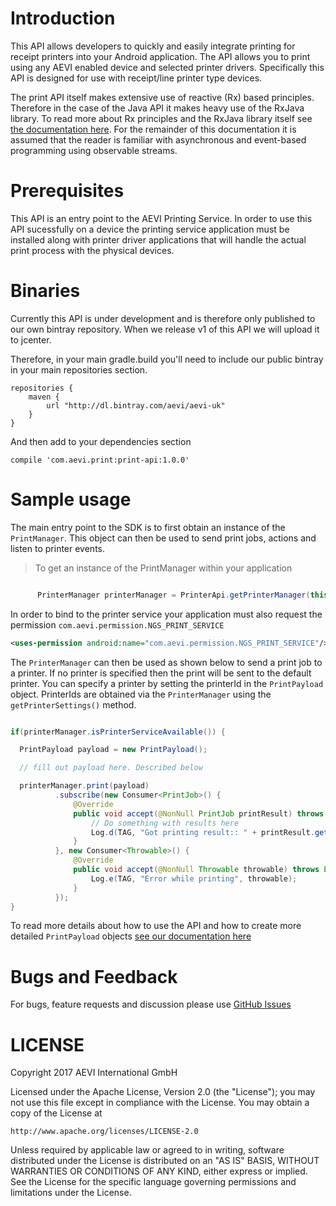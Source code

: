 # Introduction

This API allows developers to quickly and easily integrate printing for receipt printers into your
Android application. The API allows you to print using any AEVI enabled device and selected printer
drivers. Specifically this API is designed for use with receipt/line printer type devices.

The print API itself makes extensive use of reactive (Rx) based principles. Therefore in the case
of the Java API it makes heavy use of the RxJava library. To read more about Rx principles and the
RxJava library itself see [the documentation here](https://github.com/ReactiveX/RxJava).
For the remainder of this documentation it is assumed that the reader is familiar with asynchronous
and event-based programming using observable streams.

# Prerequisites

This API is an entry point to the AEVI Printing Service. In order to use this API sucessfully on a
device the printing service application must be installed along with printer driver applications
that will handle the actual print process with the physical devices.

# Binaries

Currently this API is under development and is therefore only published to our own bintray repository.
When we release v1 of this API we will upload it to jcenter.

Therefore, in your main gradle.build you'll need to include our public bintray in your main
repositories section.

```
repositories {
    maven {
        url "http://dl.bintray.com/aevi/aevi-uk"
    }
}
```

And then add to your dependencies section

```
compile 'com.aevi.print:print-api:1.0.0'

```

# Sample usage

The main entry point to the SDK is to first obtain an instance of the `PrintManager`. This object
can then be used to send print jobs, actions and listen to printer events.

> To get an instance of the PrintManager within your application

```java

      PrinterManager printerManager = PrinterApi.getPrinterManager(this);

```

In order to bind to the printer service your application must also request the
permission `com.aevi.permission.NGS_PRINT_SERVICE`

```xml
<uses-permission android:name="com.aevi.permission.NGS_PRINT_SERVICE"/>
```

The `PrinterManager` can then be used as shown below to send a print job to a printer. If no printer
is specified then the print will be sent to the default printer. You can specify a printer by setting
the printerId in the `PrintPayload` object. PrinterIds are obtained via the `PrinterManager` using the
`getPrinterSettings()` method.

```java

if(printerManager.isPrinterServiceAvailable()) {

  PrintPayload payload = new PrintPayload();

  // fill out payload here. Described below

  printerManager.print(payload)
          .subscribe(new Consumer<PrintJob>() {
              @Override
              public void accept(@NonNull PrintJob printResult) throws Exception {
                  // Do something with results here
                  Log.d(TAG, "Got printing result:: " + printResult.getPrintJobState());
              }
          }, new Consumer<Throwable>() {
              @Override
              public void accept(@NonNull Throwable throwable) throws Exception {
                  Log.e(TAG, "Error while printing", throwable);
              }
          });
}

```

To read more details about how to use the API and how to create more detailed `PrintPayload` objects
[see our documentation here](https://github.com/Aevi-UK/android-pos-print-api/wiki)

# Bugs and Feedback

For bugs, feature requests and discussion please use [GitHub Issues](https://github.com/Aevi-UK/android-pos-print-api/issues)

# LICENSE

Copyright 2017 AEVI International GmbH

Licensed under the Apache License, Version 2.0 (the "License");
you may not use this file except in compliance with the License.
You may obtain a copy of the License at

    http://www.apache.org/licenses/LICENSE-2.0

Unless required by applicable law or agreed to in writing, software
distributed under the License is distributed on an "AS IS" BASIS,
WITHOUT WARRANTIES OR CONDITIONS OF ANY KIND, either express or implied.
See the License for the specific language governing permissions and
limitations under the License.
